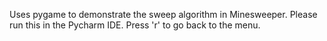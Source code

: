 Uses pygame to demonstrate the sweep algorithm in Minesweeper.
Please run this in the Pycharm IDE.
Press 'r' to go back to the menu.

